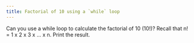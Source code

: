 ```yaml
---
title: Factorial of 10 using a `while` loop
---
```


Can you use a while loop to calculate the factorial of 10 (10!)? Recall that n! = 1 x 2 x 3 x ... x n. Print the result.
